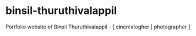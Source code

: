 # binsil-thuruthivalappil
Portfolio website of Binsil Thuruthivalappil - [ cinematogher | photographer ]

